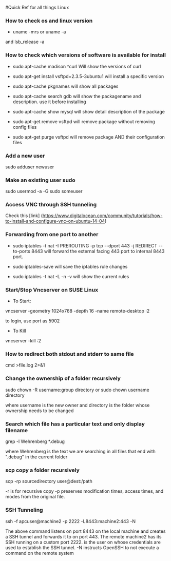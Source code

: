 #Quick Ref for all things Linux

### How to check os and linux version
- uname -mrs
or uname -a

and lsb_release -a

### How to check which versions of software is available for install
- sudo apt-cache madison ^curl
Will show the versions of curl

- sudo apt-get install vsftpd=2.3.5-3ubuntu1
will install a specific version

- sudo apt-cache pkgnames
will show all packages

- sudo apt-cache search gdb
will show the packagename and description. use it before installing

- sudo apt-cache show mysql
will show detail description of the package

- sudo apt-get remove vsftpd
will remove package without removing config files

- sudo apt-get purge vsftpd
will remove package AND their configuration files





### Add a new user
sudo adduser newuser

### Make an existing user sudo
sudo usermod -a -G sudo someuser

### Access VNC through SSH tunneling
Check this [link] (https://www.digitalocean.com/community/tutorials/how-to-install-and-configure-vnc-on-ubuntu-14-04)


### Forwarding from one port to another
- sudo iptables -t nat -I PREROUTING -p tcp --dport 443 -j REDIRECT --to-ports 8443
will forward the external facing 443 port to internal 8443 port.

- sudo iptables-save
will save the iptables rule changes

- sudo iptables -t nat -L -n -v
will show the current rules



### Start/Stop Vncserver on SUSE Linux
-  To Start:

vncserver -geometry 1024x768 -depth 16 -name remote-desktop :2

to login, use port as 5902

- To Kill

vncserver -kill :2



### How to  redirect both stdout and stderr to same file
cmd >file.log 2>&1



### Change the ownership of a folder recursively
sudo chown -R username:group directory or sudo chown username directory

where username is the new owner and directory is the folder whose ownership needs to be changed

### Search which file has a particular text and only display filename
grep -l Wehrenberg *.debug

where Wehrenberg is the text we are searching in all files that end with ".debug" in the current folder


### scp copy a folder recursively
scp -rp sourcedirectory user@dest:/path

-r is for recursive copy
-p preserves modification times, access times, and modes from the original file.

### SSH Tunneling
ssh -f apcuser@machine2 -p 2222 -L8443:machine2:443 -N

The above command listens on port 8443 on the local machine and creates a SSH tunnel and forwards it to <machine2> on port 443. The remote machine2 has its SSH running on a custom port 2222. <apcuser> is the user on <machine2> whose credentials are used to establish the SSH tunnel.
 -N instructs OpenSSH to not execute a command on the remote system




